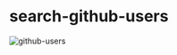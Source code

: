 # search-github-users
![github-users](https://user-images.githubusercontent.com/59993047/188779140-1ad1cc8d-d2df-4393-825c-b6a9a4dbec8f.PNG)
